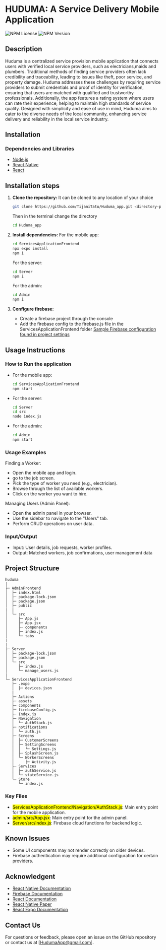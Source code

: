 # HUDUMA: A Service Delivery Mobile Application
![NPM License](https://img.shields.io/npm/l/react?logo=react&labelColor=black&color=red&link=https%3A%2F%2Fgithub.com%2FTijaniTatu%2Fhuduma%2Fblob%2Fmain%2FLICENSE)
![NPM Version](https://img.shields.io/npm/v/react?logo=nodedotjs&labelColor=white&color=green)


## Description

Huduma is a centralized service provision mobile application that connects users with verified local service providers, such as electricians,maids and plumbers. Traditional methods of finding service providers often lack credibility and traceability, leading to issues like theft, poor service, and property damage. Huduma addresses these challenges by requiring service providers to submit credentials and proof of identity for verification, ensuring that users are matched with qualified and trustworthy professionals. Additionally, the app features a rating system where users can rate their experience, helping to maintain high standards of service quality. Designed with simplicity and ease of use in mind, Huduma aims to cater to the diverse needs of the local community, enhancing service delivery and reliability in the local service industry.

## Installation

### Dependencies and Libraries

* [Node.js](https://nodejs.org/en/download/package-manager/current)
* [React Native](https://reactnative.dev/)
* [React](https://react.dev/)

## Installation steps

1. **Clone the repository:**
   It can be cloned to any location of your choice 
    ```bash
    git clone https://github.com/TijaniTatu/Huduma_app.git <directory-path>
    ```
    Then in the terminal change the directory
   ```bash
   cd Huduma_app
   ````

3. **Install dependencies:**
    For the mobile app:

    ```bash
    cd ServicesApplicationFrontend
    npx expo install
    npm i
    ```

    For the server:

    ```bash
    cd Server
    npm i
    ```

    For the admin:

    ```bash
    cd Admin
    npm i
    ```

4. **Configure firebase:**
    * Create a firebase project through the console
    * Add the firebase config to the firebase.js file in the ServicesApplicationFrontend folder
  [Sample Firebase configuration found in project settings](https://github.com/TijaniTatu/huduma/assets/131201362/f1bdc2fc-8295-42d8-b246-025d85b87ccf)

## Usage Instructions

### How to Run the application

* For the mobile app:

    ```bash
    cd ServicesApplicationFrontend
    npm start
    ```

* For the server:

    ```bash
    cd Server
    cd src
    node index.js
    ```

* For the admin:

    ```bash
    cd Admin
    npm start
    ````

### Usage Examples

Finding a Worker:

* Open the mobile app and login.
* go to the job screen.
* Pick the type of worker you need (e.g., electrician).
* Browse through the list of available workers.
* Click on the worker you want to hire.

Managing Users (Admin Panel):

* Open the admin panel in your browser.
* Use the sidebar to navigate to the "Users" tab.
* Perform CRUD operations on user data.

### Input/Output

* Input: User details, job requests, worker profiles.
* Output: Matched workers, job confirmations, user management data

## Project Structure

```
huduma
|
├─ AdminFrontend
│  ├─ index.html
│  ├─ package-lock.json
│  ├─ package.json
│  ├─ public
|  |
│  └─ src
│     ├─ App.js
│     ├─ App.jsx
│     ├─ components
│     ├─ index.js
│     └─ tabs
|
|
├─ Server
│  ├─ package-lock.json
│  ├─ package.json
│  └─ src
│     ├─ index.js
│     └─ manage_users.js
|
└─ ServicesApplicationFrontend
   ├─ .expo
   │  ├─ devices.json
   |
   ├─ Actions
   ├─ assets
   ├─ components
   ├─ firebaseConfig.js
   ├─ Index.js
   ├─ Navigation
   │  └─ AuthStack.js
   ├─ notifications
   │  └─ auth.js
   ├─ Screens
   │  ├─ CustomerScreens
   │  ├─ SettingScreens
   │  │  └─ Settings.js
   │  ├─ SplashScreen.js
   │  └─ WorkerScreens
   │     ├─ Activity.js
   ├─ Services
   │  ├─ authService.js
   │  └─ stateService.js
   └─ Store
      └─ index.js

```

### Key Files
* <mark>ServicesApplicationFrontend/Navigation/AuthStack.js</mark>:   Main entry point for the mobile application.
* <mark>admin/src/App.jsx</mark>: Main entry point for the admin panel.
* <mark>Server/src/index.js</mark>: Firebase cloud functions for backend logic.

## Known Issues

* Some UI components may not render correctly on older devices.<br>
* Firebase authentication may require additional configuration for certain providers.

## Acknowledgent

* [React Native Documentation](https://reactnative.dev/docs/getting-started)
* [Firebase Documentation](https://firebase.google.com/docs)
* [React Documentation](https://legacy.reactjs.org/docs/getting-started.html)
* [React Native Paper](https://reactnativepaper.com/)
* [React Expo Documentation](https://docs.expo.dev/)

## Contact Us

For questions or feedback, please open an issue on the GitHub repository or contact us at [HudumaApp@gmail.com].




